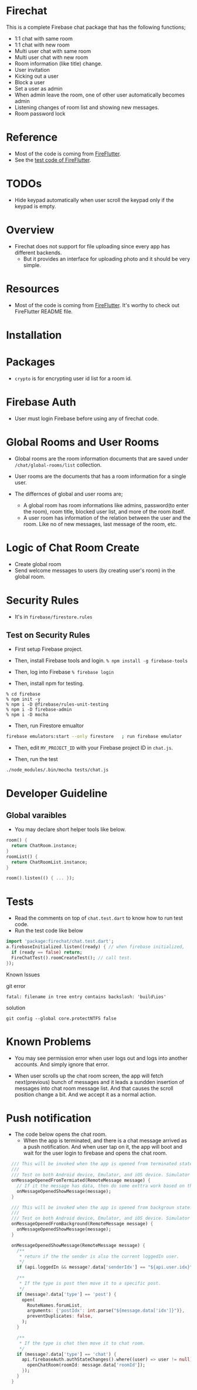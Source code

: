 # Firechat

This is a complete Firebase chat package that has the following functions;

- 1:1 chat with same room
- 1:1 chat with new room
- Multi user chat with same room
- Multi user chat with new room
- Room information (like title) change.
- User invitation
- Kicking out a user
- Block a user
- Set a user as admin
- When admin leave the room, one of other user automatically becomes admin
- Listening changes of room list and showing new messages.
- Room password lock

# Reference

- Most of the code is coming from [FireFlutter](https://github.com/thruthesky/fireflutter#chat).
- See the [test code of FireFlutter](https://github.com/thruthesky/fireflutter/blob/main/test/chat.tests.v2.dart).

# TODOs

- Hide keypad automatically when user scroll the keypad only if the keypad is empty.

# Overview

- Firechat does not support for file uploading since every app has different backends.
  - But it provides an interface for uploading photo and it should be very simple.

# Resources

- Most of the code is coming from [FireFlutter](https://pub.dev/packages/fireflutter). It's worthy to check out FireFlutter README file.

# Installation

# Packages

- `crypto` is for encrypting user id list for a room id.

# Firebase Auth

- User must login Firebase before using any of firechat code.

# Global Rooms and User Rooms

- Global rooms are the room information documents that are saved under `/chat/global-rooms/list` collection.
- User rooms are the documents that has a room information for a single user.
- The differnces of global and user rooms are;

  - A global room has room informations like admins, password(to enter the room), room title, blocked user list, and more of the room itself.
  - A user room has information of the relation between the user and the room. Like no of new messages, last message of the room, etc.

# Logic of Chat Room Create

- Create global room
- Send welcome messages to users (by creating user's room) in the global room.

# Security Rules

- It's in `firebase/firestore.rules`

## Test on Security Rules

- First setup Firebase project.

- Then, install Firebase tools and login.
  `% npm install -g firebase-tools`

- Then, log into Firebase
  `% firebase login`

- Then, install npm for testing.

```
% cd firebase
% npm init -y
% npm i -D @firebase/rules-unit-testing
% npm i -D firebase-admin
% npm i -D mocha
```

- Then, run Firestore emualtor

```sh
firebase emulators:start --only firestore   ; run firebase emulator
```

- Then, edit `MY_PROJECT_ID` with your Firebase project ID in `chat.js`.

- Then, run the test

```sh
./node_modules/.bin/mocha tests/chat.js
```

# Developer Guideline

## Global varaibles

- You may declare short helper tools like below.

```dart
room() {
  return ChatRoom.instance;
}
roomList() {
  return ChatRoomList.instance;
}

room().listen(() { ... });
```

# Tests

- Read the comments on top of `chat.test.dart` to know how to run test code.
- Run the test code like below

```dart
import 'package:firechat/chat.test.dart';
a.firebaseInitialized.listen((ready) { // when firebase initialized,
  if (ready == false) return;
  FireChatTest().roomCreateTest(); // call test.
});
```

Known Issues

git error

```error
fatal: filename in tree entry contains backslash: 'build\ios'
```

solution

```
git config --global core.protectNTFS false
```

# Known Problems

- You may see permission error when user logs out and logs into another accounts. And simply ignore that error.

- When user scrolls up the chat room screen, the app will fetch next(previous) bunch of messages and it leads a sundden insertion of messages into chat room message list. And that causes the scroll position change a bit. And we accept it as a normal action.

# Push notification

- The code below opens the chat room.
  - When the app is terminated, and there is a chat message arrived as a push notification. And when user tap on it, the app will boot and wait for the user login to firebase and opens the chat room.

```dart
  /// This will be invoked when the app is opened from terminated state.
  ///
  /// Test on both Android device, Emulator, and iOS device. Simulator is not working.
  onMessageOpenedFromTermiated(RemoteMessage message) {
    // If it the message has data, then do some exttra work based on the data.
    onMessageOpenedShowMessage(message);
  }

  /// This will be invoked when the app is opened from backgroun state.
  ///
  /// Test on both Android device, Emulator, and iOS device. Simulator is not working.
  onMessageOpenedFromBackground(RemoteMessage message) {
    onMessageOpenedShowMessage(message);
  }

  onMessageOpenedShowMessage(RemoteMessage message) {
    /**
     * return if the the sender is also the current loggedIn user.
     */
    if (api.loggedIn && message?.data['senderIdx'] == "${api.user.idx}") return;

    /**
     * If the type is post then move it to a specific post.
     */
    if (message?.data['type'] == 'post') {
      open(
        RouteNames.forumList,
        arguments: {'postIdx': int.parse("${message.data['idx']}")},
        preventDuplicates: false,
      );
    }

    /**
     * If the type is chat then move it to chat room.
     */
    if (message?.data['type'] == 'chat') {
      api.firebaseAuth.authStateChanges().where((user) => user != null).take(1).listen((user) {
        openChatRoom(roomId: message.data['roomId']);
      });
    }
  }
```
